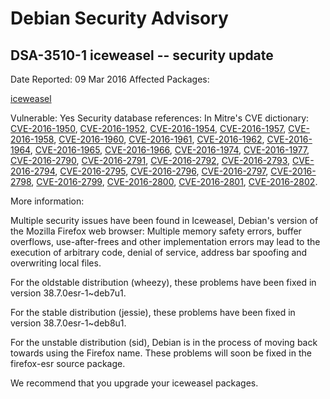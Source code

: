 
Debian Security Advisory
========================


DSA-3510-1 iceweasel -- security update
---------------------------------------



Date Reported:
09 Mar 2016
Affected Packages:

[iceweasel](https://packages.debian.org/src:iceweasel)

Vulnerable:
Yes
Security database references:
In Mitre's CVE dictionary: [CVE-2016-1950](https://security-tracker.debian.org/tracker/CVE-2016-1950), [CVE-2016-1952](https://security-tracker.debian.org/tracker/CVE-2016-1952), [CVE-2016-1954](https://security-tracker.debian.org/tracker/CVE-2016-1954), [CVE-2016-1957](https://security-tracker.debian.org/tracker/CVE-2016-1957), [CVE-2016-1958](https://security-tracker.debian.org/tracker/CVE-2016-1958), [CVE-2016-1960](https://security-tracker.debian.org/tracker/CVE-2016-1960), [CVE-2016-1961](https://security-tracker.debian.org/tracker/CVE-2016-1961), [CVE-2016-1962](https://security-tracker.debian.org/tracker/CVE-2016-1962), [CVE-2016-1964](https://security-tracker.debian.org/tracker/CVE-2016-1964), [CVE-2016-1965](https://security-tracker.debian.org/tracker/CVE-2016-1965), [CVE-2016-1966](https://security-tracker.debian.org/tracker/CVE-2016-1966), [CVE-2016-1974](https://security-tracker.debian.org/tracker/CVE-2016-1974), [CVE-2016-1977](https://security-tracker.debian.org/tracker/CVE-2016-1977), [CVE-2016-2790](https://security-tracker.debian.org/tracker/CVE-2016-2790), [CVE-2016-2791](https://security-tracker.debian.org/tracker/CVE-2016-2791), [CVE-2016-2792](https://security-tracker.debian.org/tracker/CVE-2016-2792), [CVE-2016-2793](https://security-tracker.debian.org/tracker/CVE-2016-2793), [CVE-2016-2794](https://security-tracker.debian.org/tracker/CVE-2016-2794), [CVE-2016-2795](https://security-tracker.debian.org/tracker/CVE-2016-2795), [CVE-2016-2796](https://security-tracker.debian.org/tracker/CVE-2016-2796), [CVE-2016-2797](https://security-tracker.debian.org/tracker/CVE-2016-2797), [CVE-2016-2798](https://security-tracker.debian.org/tracker/CVE-2016-2798), [CVE-2016-2799](https://security-tracker.debian.org/tracker/CVE-2016-2799), [CVE-2016-2800](https://security-tracker.debian.org/tracker/CVE-2016-2800), [CVE-2016-2801](https://security-tracker.debian.org/tracker/CVE-2016-2801), [CVE-2016-2802](https://security-tracker.debian.org/tracker/CVE-2016-2802).  

More information:

Multiple security issues have been found in Iceweasel, Debian's version
of the Mozilla Firefox web browser: Multiple memory safety errors,
buffer overflows, use-after-frees and other implementation errors may
lead to the execution of arbitrary code, denial of service, address bar
spoofing and overwriting local files.


For the oldstable distribution (wheezy), these problems have been fixed
in version 38.7.0esr-1~deb7u1.


For the stable distribution (jessie), these problems have been fixed in
version 38.7.0esr-1~deb8u1.


For the unstable distribution (sid), Debian is in the process of moving
back towards using the Firefox name. These problems will soon be fixed
in the firefox-esr source package.


We recommend that you upgrade your iceweasel packages.





